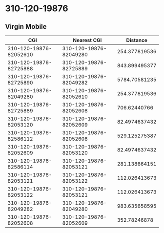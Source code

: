 # 310-120-19876
## Virgin Mobile


| CGI | Nearest CGI | Distance |
|-----|-------------|----------|
| 310-120-19876-82052610 | 310-120-19876-82049280 | 254.377819536 |
| 310-120-19876-82725888 | 310-120-19876-82725889 | 843.899495377 |
| 310-120-19876-82725890 | 310-120-19876-82049282 | 5784.70581235 |
| 310-120-19876-82049280 | 310-120-19876-82052610 | 254.377819536 |
| 310-120-19876-82725889 | 310-120-19876-82052608 | 706.62440766 |
| 310-120-19876-82053120 | 310-120-19876-82052609 | 82.4974637432 |
| 310-120-19876-82586112 | 310-120-19876-82052608 | 529.125275387 |
| 310-120-19876-82052609 | 310-120-19876-82053120 | 82.4974637432 |
| 310-120-19876-82586114 | 310-120-19876-82053121 | 281.138664151 |
| 310-120-19876-82053121 | 310-120-19876-82053122 | 112.026413673 |
| 310-120-19876-82053122 | 310-120-19876-82053121 | 112.026413673 |
| 310-120-19876-82049282 | 310-120-19876-82049280 | 983.635658595 |
| 310-120-19876-82052608 | 310-120-19876-82052609 | 352.78246878 |
